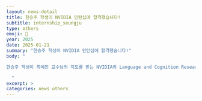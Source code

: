 ```yaml
---
layout: news-detail
title: 한승주 학생이 NVIDIA 인턴십에 합격했습니다!
subtitle: internship_seungju
type: others
emoji: 🥳
year: 2025
date: 2025-01-21
summary: "한승주 학생이 NVIDIA 인턴십에 합격했습니다!"
body: "

한승주 학생이 최예진 교수님의 지도를 받는 NVIDIA의 Language and Cognition Research 팀의 인턴십에 합격했습니다!  축하합니다 🥳🥳

  "
excerpt: >
categories: news others
---
```

